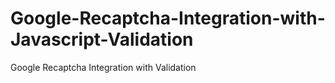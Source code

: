 # Google-Recaptcha-Integration-with-Javascript-Validation
Google Recaptcha Integration with Validation
